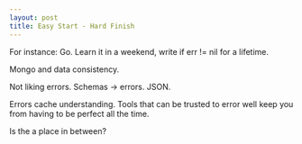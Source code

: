 ```yaml
---
layout: post
title: Easy Start - Hard Finish
---
```


For instance: Go.
Learn it in a weekend, write if err != nil for a lifetime.

Mongo and data consistency.

Not liking errors. Schemas -> errors. JSON.

Errors cache understanding. Tools that can be trusted to error well keep you from having to be perfect all the time.

Is the a place in between?
